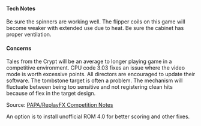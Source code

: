 #### Tech Notes
            
Be sure the spinners are working well. The flipper coils on this game will become weaker with extended use due to heat. Be sure the cabinet has proper ventilation.

#### Concerns
Tales from the Crypt will be an average to longer playing game in a competitive environment. CPU code 3.03 fixes an issue where the video mode is worth excessive points. All directors are encouraged to update their software. The tombstone target is often a problem. The mechanism will fluctuate between being too sensitive and not registering clean hits because of flex in the target design.

Source: [PAPA/ReplayFX Competition Notes](https://replayfoundation.org/papa/learning-center/director-guide/game-notes/#GameNotes)

An option is to install unofficial ROM 4.0 for better scoring and other fixes.